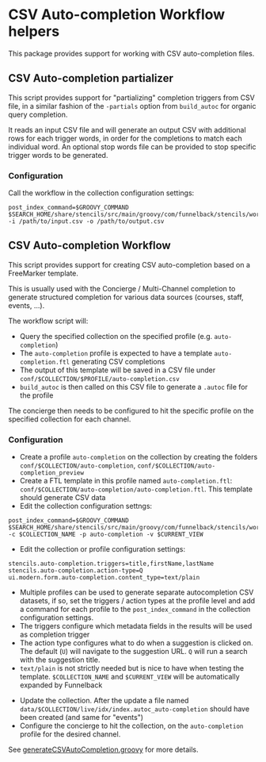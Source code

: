 # CSV Auto-completion Workflow helpers

This package provides support for working with CSV auto-completion files.

## CSV Auto-completion partializer

This script provides support for "partializing" completion triggers from CSV file, in a similar fashion of the
`-partials` option from `build_autoc` for organic query completion.

It reads an input CSV file and will generate an output CSV with additional rows for each trigger words, in order for
the completions to match each individual word. An optional stop words file can be provided to stop specific trigger
words to be generated.

### Configuration

Call the workflow in the collection configuration settings:

```
post_index_command=$GROOVY_COMMAND $SEARCH_HOME/share/stencils/src/main/groovy/com/funnelback/stencils/workflow/autocompletion/partializeCSVAutoCompletion.groovy -i /path/to/input.csv -o /path/to/output.csv
```

## CSV Auto-completion Workflow

This script provides support for creating CSV auto-completion based on a FreeMarker template.

This is usually used with the Concierge / Multi-Channel completion to generate structured completion for various data sources (courses, staff, events, ...).

The workflow script will:
* Query the specified collection on the specified profile (e.g. `auto-completion`)
* The `auto-completion` profile is expected to have a template `auto-completion.ftl` generating CSV completions
* The output of this template will be saved in a CSV file under `conf/$COLLECTION/$PROFILE/auto-completion.csv`
* `build_autoc` is then called on this CSV file to generate a `.autoc` file for the profile

The concierge then needs to be configured to hit the specific profile on the specified collection for each channel.

### Configuration

* Create a profile `auto-completion` on the collection by creating the folders `conf/$COLLECTION/auto-completion`, `conf/$COLLECTION/auto-completion_preview`
* Create a FTL template in this profile named `auto-completion.ftl`: `conf/$COLLECTION/auto-completion/auto-completion.ftl`. This template should generate CSV data
* Edit the collection configuration settngs:

```
post_index_command=$GROOVY_COMMAND $SEARCH_HOME/share/stencils/src/main/groovy/com/funnelback/stencils/workflow/autocompletion/generateCSVAutoCompletion.groovy -c $COLLECTION_NAME -p auto-completion -v $CURRENT_VIEW
```

* Edit the collection or profile configuration settings:
```
stencils.auto-completion.triggers=title,firstName,lastName
stencils.auto-completion.action-type=Q
ui.modern.form.auto-completion.content_type=text/plain
```

- Multiple profiles can be used to generate separate autocompletion CSV datasets, if so, set the triggers / action types at the profile level and add a command for each profile to the `post_index_command` in the collection configuration settings.
- The triggers configure which metadata fields in the results will be used as completion trigger
- The action type configures what to do when a suggestion is clicked on. The default (`U`) will navigate to the suggestion URL. `Q` will run a search with the suggestion title.
- `text/plain` is not strictly needed but is nice to have when testing the template. `$COLLECTION_NAME` and `$CURRENT_VIEW` will be automatically expanded by Funnelback

* Update the collection. After the update a file named `data/$COLLECTION/live/idx/index.autoc_auto-completion` should have been created (and same for "events")
* Configure the concierge to hit the collection, on the `auto-completion` profile for the desired channel.

See [generateCSVAutoCompletion.groovy](generateCSVAutoCompletion.groovy) for more details.
